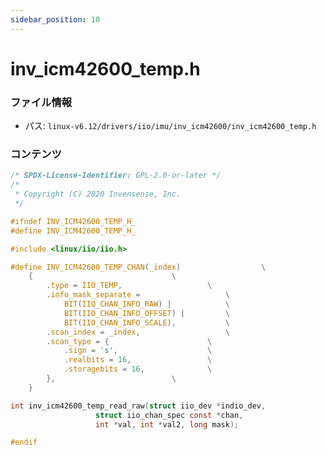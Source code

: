 ```yaml
---
sidebar_position: 10
---
```

# inv_icm42600_temp.h

### ファイル情報

- パス: `linux-v6.12/drivers/iio/imu/inv_icm42600/inv_icm42600_temp.h`

### コンテンツ

```h
/* SPDX-License-Identifier: GPL-2.0-or-later */
/*
 * Copyright (C) 2020 Invensense, Inc.
 */

#ifndef INV_ICM42600_TEMP_H_
#define INV_ICM42600_TEMP_H_

#include <linux/iio/iio.h>

#define INV_ICM42600_TEMP_CHAN(_index)					\
	{								\
		.type = IIO_TEMP,					\
		.info_mask_separate =					\
			BIT(IIO_CHAN_INFO_RAW) |			\
			BIT(IIO_CHAN_INFO_OFFSET) |			\
			BIT(IIO_CHAN_INFO_SCALE),			\
		.scan_index = _index,					\
		.scan_type = {						\
			.sign = 's',					\
			.realbits = 16,					\
			.storagebits = 16,				\
		},							\
	}

int inv_icm42600_temp_read_raw(struct iio_dev *indio_dev,
			       struct iio_chan_spec const *chan,
			       int *val, int *val2, long mask);

#endif

```
